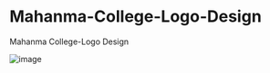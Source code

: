# Mahanma-College-Logo-Design
Mahanma College-Logo Design

![image](https://github.com/Shashini-Prabodha/Mahanama-College-Logo-Design/blob/master/photo/3dpng.jpg)
